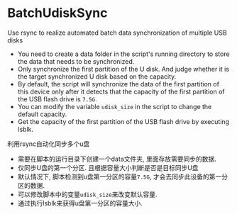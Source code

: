 # BatchUdiskSync
Use rsync to realize automated batch data synchronization of multiple USB disks

* You need to create a data folder in the script's running directory to store the data that needs to be synchronized.
* Only synchronize the first partition of the U disk. And judge whether it is the target synchronized U disk based on the capacity.
* By default, the script will synchronize the data of the first partition of this device only after it detects that the capacity of the first partition of the USB flash drive is `7.5G`.
* You can modify the variable `udisk_size` in the script to change the default capacity.
* Get the capacity of the first partition of the USB flash drive by executing lsblk.

利用rsync自动化同步多个u盘

* 需要在脚本的运行目录下创建一个data文件夹, 里面存放需要同步的数据.
* 仅同步U盘的第一个分区. 且根据容量大小判断是否是目标同步U盘
* 默认情况下, 脚本检测到u盘第一分区的容量`7.5G`, 才会去同步此设备的第一分区的数据.
* 可以修改脚本中的变量`udisk_size`来改变默认容量.
* 通过执行lsblk来获得u盘第一分区的容量大小.
